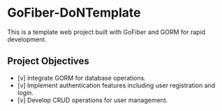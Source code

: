 # GoFiber-DoNTemplate
This is a template web project built with GoFiber and GORM for rapid development.

## Project Objectives
- [v] Integrate GORM for database operations.
- [v] Implement authentication features including user registration and login.
- [v] Develop CRUD operations for user management.
